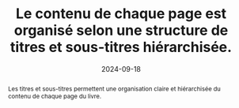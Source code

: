 ---
N: '227'
Rubrique: Structure et code
title: Le contenu de chaque page est organisé selon une structure de titres et sous-titres hiérarchisée.
detail: 
abstract: Les titres et sous-titres permettent une organisation claire et hiérarchisée du contenu de chaque page du livre.
categories: [" Structure et code"]
agrege: O4227-E072
opquast: '4 227'
indiceebook: '72'
description: "Règle n° 072"
before: "071"
weight: "072"
after: "073"
actif: '1'
layout: rules
date: 2024-09-18
tags: ["affichage", "Accessibilité"]
objectif: ["Faciliter la compréhension et la navigation du lecteur en présentant le contenu de manière structurée et logique"]
Meo: ["Utiliser des balises HTML `h1`, `h2`, `h3`, `h4`, `h5` et `h6`", "
Chaque page doit avoir au moins un `h1`", "
Maintenir une hierarchie cohérente&nbsp;: un titre de niveau `h2` ne doit pas être suivi d'un titre de niveau `h4`."]
Controle: ["Vérifier le code source de la page HTML de l'epub&nbsp;:<ul>
<li>Il faut que les titres et sous-titres soient dans une balise <h> de 1 à 6.</li>
<li>Il faut qu'il y ai au moins un `h1`.</li>
<li>Il faut que l'ordre des niveaux de titres soit hiérarchique et cohérente.</li>"]
epubcheck: false
ace: true
humancheck: true
Source: ["Opquast"]
Referentiel: [""]
steps: ["Fabrication"]
---